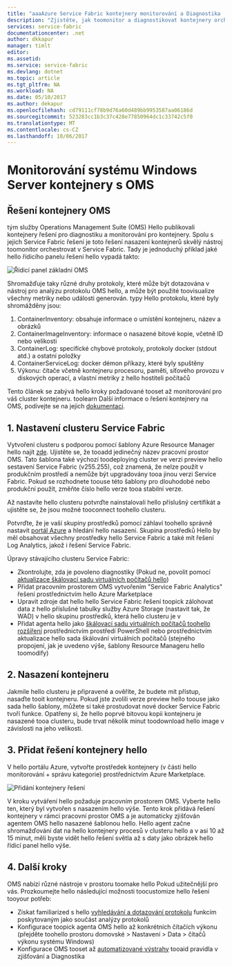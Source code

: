 ```yaml
---
title: "aaaAzure Service Fabric kontejnery monitorování a Diagnostika | Microsoft Docs"
description: "Zjistěte, jak toomonitor a diagnostikovat kontejnery orchestrovat na Microsoft Azure Service Fabric na OMS kontejnery řešení."
services: service-fabric
documentationcenter: .net
author: dkkapur
manager: timlt
editor: 
ms.assetid: 
ms.service: service-fabric
ms.devlang: dotnet
ms.topic: article
ms.tgt_pltfrm: NA
ms.workload: NA
ms.date: 05/10/2017
ms.author: dekapur
ms.openlocfilehash: cd79111cf78b9d76a60d489bb9953587aa06186d
ms.sourcegitcommit: 523283cc1b3c37c428e77850964dc1c33742c5f0
ms.translationtype: MT
ms.contentlocale: cs-CZ
ms.lasthandoff: 10/06/2017
---
```

# <a name="monitoring-windows-server-containers-with-oms"></a>Monitorování systému Windows Server kontejnery s OMS

## <a name="oms-containers-solution"></a>Řešení kontejnery OMS

tým služby Operations Management Suite (OMS) Hello publikovali kontejnery řešení pro diagnostiku a monitorování pro kontejnery. Spolu s jejich Service Fabric řešení je toto řešení nasazení kontejnerů skvělý nástroj toomonitor orchestrovat v Service Fabric. Tady je jednoduchý příklad jaké hello řídicího panelu řešení hello vypadá takto:

![Řídicí panel základní OMS](./media/service-fabric-diagnostics-containers-windowsserver/oms-containers-dashboard.png)

Shromažďuje taky různé druhy protokoly, které může být dotazována v nástroj pro analýzu protokolu OMS hello, a může být použité toovisualize všechny metriky nebo události generován. typy Hello protokolu, které byly shromážděny jsou:

1. ContainerInventory: obsahuje informace o umístění kontejneru, název a obrázků
2. ContainerImageInventory: informace o nasazené bitové kopie, včetně ID nebo velikosti
3. ContainerLog: specifické chybové protokoly, protokoly docker (stdout atd.) a ostatní položky
4. ContainerServiceLog: docker démon příkazy, které byly spuštěny
5. Výkonu: čítače včetně kontejneru procesoru, paměti, síťového provozu v diskových operací, a vlastní metriky z hello hostiteli počítačů

Tento článek se zabývá hello kroky požadované tooset až monitorování pro váš cluster kontejneru. toolearn Další informace o řešení kontejnery na OMS, podívejte se na jejich [dokumentaci](../log-analytics/log-analytics-containers.md).

## <a name="1-set-up-a-service-fabric-cluster"></a>1. Nastavení clusteru Service Fabric

Vytvoření clusteru s podporou pomocí šablony Azure Resource Manager hello najít [zde](https://github.com/dkkapur/Service-Fabric/tree/master/ARM%20Templates/SF%20OMS%20Sample). Ujistěte se, že tooadd jedinečný název pracovní prostor OMS. Tato šablona také výchozí toodeploying cluster ve verzi preview hello sestavení Service Fabric (v255.255), což znamená, že nelze použít v produkčním prostředí a nemůže být upgradovány tooa jinou verzi Service Fabric. Pokud se rozhodnete toouse této šablony pro dlouhodobé nebo produkční použít, změňte číslo hello verze tooa stabilní verze.

Až nastavíte hello clusteru potvrďte nainstalovali hello příslušný certifikát a ujistěte se, že jsou možné tooconnect toohello clusteru.

Potvrďte, že je vaší skupiny prostředků pomocí záhlaví toohello správně nastavit [portál Azure](https://portal.azure.com/) a hledání hello nasazení. Skupina prostředků Hello by měl obsahovat všechny prostředky hello Service Fabric a také mít řešení Log Analytics, jakož i řešení Service Fabric.

Úpravy stávajícího clusteru Service Fabric:
* Zkontrolujte, zda je povoleno diagnostiky (Pokud ne, povolit pomocí [aktualizace škálovací sadu virtuálních počítačů hello](/rest/api/virtualmachinescalesets/create-or-update-a-set))
* Přidat pracovním prostorem OMS vytvořením "Service Fabric Analytics" řešení prostřednictvím hello Azure Marketplace
* Upravit zdroje dat hello hello Service Fabric řešení toopick zálohovat data z hello příslušné tabulky služby Azure Storage (nastavit tak, že WAD) v hello skupinu prostředků, která hello clusteru je v
* Přidat agenta hello jako [škálovací sadu virtuálních počítačů toohello rozšíření](/powershell/module/azurerm.compute/add-azurermvmssextension) prostřednictvím prostředí PowerShell nebo prostřednictvím aktualizace hello sada škálování virtuálních počítačů (stejného propojení, jak je uvedeno výše, šablony Resource Manageru hello toomodify)

## <a name="2-deploy-a-container"></a>2. Nasazení kontejneru

Jakmile hello clusteru je připravené a ověříte, že budete mít přístup, nasaďte tooit kontejneru. Pokud jste zvolili verze preview hello toouse jako sada hello šablony, můžete si také prostudovat nové docker Service Fabric tvoří funkce. Opatřeny si, že hello poprvé bitovou kopii kontejneru je nasazené tooa clusteru, bude trvat několik minut toodownload hello image v závislosti na jeho velikosti.

## <a name="3-add-hello-containers-solution"></a>3. Přidat řešení kontejnery hello

V hello portálu Azure, vytvořte prostředek kontejnery (v části hello monitorování + správu kategorie) prostřednictvím Azure Marketplace. 

![Přidání kontejnery řešení](./media/service-fabric-diagnostics-containers-windowsserver/containers-solution.png)

V kroku vytváření hello požaduje pracovním prostorem OMS. Vyberte hello ten, který byl vytvořen s nasazením hello výše. Tento krok přidává řešení kontejnery v rámci pracovní prostor OMS a je automaticky zjišťován agentem OMS hello nasazené šablonou hello. Hello agent začne shromažďování dat na hello kontejnery procesů v clusteru hello a v asi 10 až 15 minut, měli byste vidět hello řešení světla až s daty jako obrázek hello řídicí panel hello výše.

## <a name="4-next-steps"></a>4. Další kroky

OMS nabízí různé nástroje v prostoru toomake hello Pokud užitečnější pro vás. Prozkoumejte hello následující možnosti toocustomize hello řešení tooyour potřeb:
- Získat familiarized s hello [vyhledávání a dotazování protokolu](../log-analytics/log-analytics-log-searches.md) funkcím poskytovaným jako součást analýzy protokolů
- Konfigurace toopick agenta OMS hello až konkrétních čítačích výkonu (přejděte toohello prostoru domovské > Nastavení > Data > čítačů výkonu systému Windows)
- Konfigurace OMS tooset až [automatizované výstrahy](../log-analytics/log-analytics-alerts.md) tooaid pravidla v zjišťování a Diagnostika
